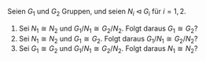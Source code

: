 Seien $G_1$ und $G_2$ Gruppen, und seien $N_i \triangleleft G_i$ für $i = 1, 2$.

1. Sei $N_1 \cong N_2$ und $G_1 / N_1 \cong G_2 / N_2$. Folgt daraus $G_1 \cong G_2$?
2. Sei $N_1 \cong N_2$ und $G_1 \cong G_2$. Folgt daraus $G_1 / N_1 \cong G_2 / N_2$?
3. Sei $G_1 \cong G_2$ und $G_1 / N_1 \cong G_2 / N_2$. Folgt daraus $N_1 \cong N_2$?
